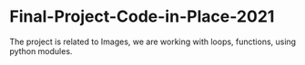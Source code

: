 # Final-Project-Code-in-Place-2021
The project is related to Images, 
we are working with loops, functions, using python modules.

